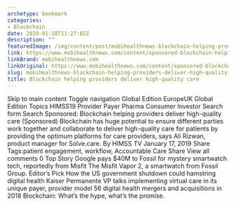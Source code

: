 ```yaml
---
archetype: bookmark
categories:
- Blockchain
date: 2019-01-18T11:27:02Z
description: ""
featuredImage: /img/content/post/mobihealthnews-blockchain-helping-providers-deliver-high-quality-care.JPG
link: https://www.mobihealthnews.com/content/sponsored-blockchain-helping-providers-deliver-high-quality-care
linkBrand: mobihealthnews.com
linkOriginal: https://www.mobihealthnews.com/content/sponsored-blockchain-helping-providers-deliver-high-quality-care
slug: mobihealthnews-blockchain-helping-providers-deliver-high-quality-care
title: Blockchain helping providers deliver high-quality care
---
```

Skip to main content Toggle navigation Global Edition EuropeUK Global Edition Topics HIMSS19 Provider Payer Pharma Consumer Investor Search form Search Sponsored: Blockchain helping providers deliver high-quality care (Sponsored) Blockchain has huge potential to ensure different parties work together and collaborate to deliver high-quality care for patients by providing the optimum platforms for care providers, says Ali Rizwan, product manager for Solve.care. By HIMSS TV January 17, 2019 Share Tags:patient engagement, workflow, Accountable Care Share View all comments 0 Top Story Google pays $40M to Fossil for mystery smartwatch tech, reportedly from Misfit The Misfit Vapor 2, a smartwatch from Fossil Group. Editor’s Pick How the US government shutdown could hamstring digital health Kaiser Permanente VP talks implementing virtual care in its unique payer, provider model 56 digital health mergers and acquisitions in 2018 Blockchain: What’s the hype, what’s the promise.

